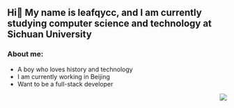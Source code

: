 ## Hi👋 My name is leafqycc, and I am currently studying computer science and technology at Sichuan University

### About me: 

* A boy who loves history and technology
* I am currently working in Beijing
* Want to be a full-stack developer

<img align="right" src="https://github-readme-stats.vercel.app/api?username=leafqycc&show_icons=true">


<!--
**leafqycc/leafqycc** is a ✨ _special_ ✨ repository because its `README.md` (this file) appears on your GitHub profile.

Here are some ideas to get you started:

- 🔭 I’m currently working on ...
- 🌱 I’m currently learning ...
- 👯 I’m looking to collaborate on ...
- 🤔 I’m looking for help with ...
- 💬 Ask me about ...
- 📫 How to reach me: ...
- 😄 Pronouns: ...
- ⚡ Fun fact: ...
-->
